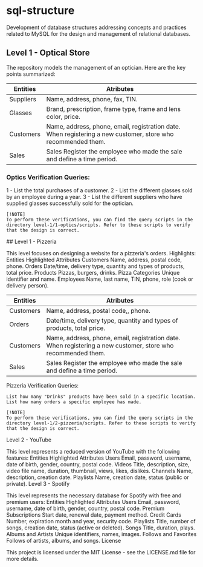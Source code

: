 # sql-structure
Development of database structures addressing concepts and practices related to MySQL for the design and management of relational databases.

## Level 1 - Optical Store

The repository models the management of an optician. Here are the key points summarized:

| **Entities** | **Atributes**                                                                                                                 |
| -------------| ----------------------------------------------------------------------------------------------------------------------------- |
| Suppliers    | Name, address, phone, fax, TIN.                                                                                               |
| Glasses      | Brand, prescription, frame type, frame and lens color, price.                                                                 |
| Customers    | Name, address, phone, email, registration date. When registering a new customer, store who recommended them.                  |
| Sales        | Sales	Register the employee who made the sale and define a time period.                                                      |


### Optics Verification Queries:

1 - List the total purchases of a customer.
2 - List the different glasses sold by an employee during a year.
3 - List the different suppliers who have supplied glasses successfully sold for the optician.

    [!NOTE]
    To perform these verifications, you can find the query scripts in the directory level-1/1-optics/scripts. Refer to these scripts to verify that the design is correct.

## Level 1 - Pizzeria

This level focuses on designing a website for a pizzeria's orders. Highlights:
Entities	Highlighted Attributes
Customers	Name, address, postal code, phone.
Orders	Date/time, delivery type, quantity and types of products, total price.
Products	Pizzas, burgers, drinks.
Pizza Categories	Unique identifier and name.
Employees	Name, last name, TIN, phone, role (cook or delivery person).


| **Entities** | **Atributes**                                                                                                                 |
| -------------| ----------------------------------------------------------------------------------------------------------------------------- |
| Customers    | Name, address, postal code,, phone.                                                                                           |
| Orders       | Date/time, delivery type, quantity and types of products, total price.                                                                 |
| Customers    | Name, address, phone, email, registration date. When registering a new customer, store who recommended them.                  |
| Sales        | Sales	Register the employee who made the sale and define a time period.                                                      |

Pizzeria Verification Queries:

    List how many "Drinks" products have been sold in a specific location.
    List how many orders a specific employee has made.

    [!NOTE]
    To perform these verifications, you can find the query scripts in the directory level-1/2-pizzeria/scripts. Refer to these scripts to verify that the design is correct.

Level 2 - YouTube

This level represents a reduced version of YouTube with the following features:
Entities	Highlighted Attributes
Users	Email, password, username, date of birth, gender, country, postal code.
Videos	Title, description, size, video file name, duration, thumbnail, views, likes, dislikes.
Channels	Name, description, creation date.
Playlists	Name, creation date, status (public or private).
Level 3 - Spotify

This level represents the necessary database for Spotify with free and premium users:
Entities	Highlighted Attributes
Users	Email, password, username, date of birth, gender, country, postal code.
Premium Subscriptions	Start date, renewal date, payment method.
Credit Cards	Number, expiration month and year, security code.
Playlists	Title, number of songs, creation date, status (active or deleted).
Songs	Title, duration, plays.
Albums and Artists	Unique identifiers, names, images.
Follows and Favorites	Follows of artists, albums, and songs.
License

This project is licensed under the MIT License - see the LICENSE.md file for more details.
